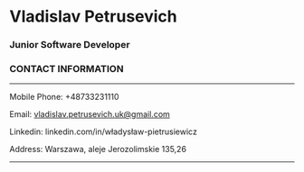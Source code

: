 # Vladislav Petrusevich
### Junior Software Developer

### CONTACT INFORMATION
---

Mobile Phone: +48733231110

Email: vladislav.petrusevich.uk@gmail.com

Linkedin:
linkedin.com/in/władysław-pietrusiewicz

Address: Warszawa, aleje Jerozolimskie 135,26

---

